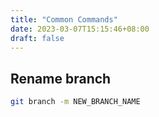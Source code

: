 ```yaml
---
title: "Common Commands"
date: 2023-03-07T15:15:46+08:00
draft: false
---
```


## Rename branch

``` bash
git branch -m NEW_BRANCH_NAME
```
